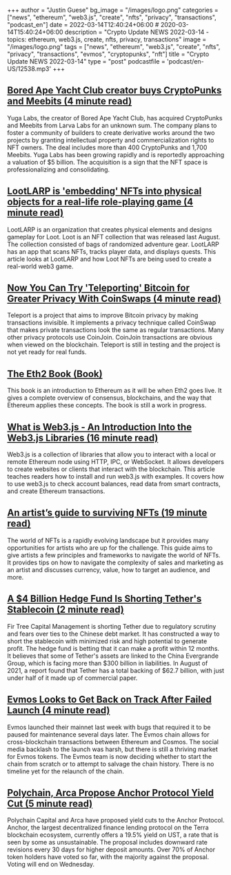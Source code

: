 +++
author = "Justin Guese"
bg_image = "/images/logo.png"
categories = ["news", "ethereum", "web3.js", "create", "nfts", "privacy", "transactions", "podcast_en"]
date = 2022-03-14T12:40:24+06:00 # 2020-03-14T15:40:24+06:00
description = "Crypto Update NEWS 2022-03-14 - topics: ethereum, web3.js, create, nfts, privacy, transactions"
image = "/images/logo.png"
tags = ["news", "ethereum", "web3.js", "create", "nfts", "privacy", "transactions", "evmos", "cryptopunks", "nft"]
title = "Crypto Update NEWS 2022-03-14"
type = "post"
podcastfile = 'podcast/en-US/12538.mp3'
+++

## [Bored Ape Yacht Club creator buys CryptoPunks and Meebits (4 minute read)](https://www.theverge.com/2022/3/11/22973394/bored-ape-yacht-club-cryptopunks-meebits-nft)

Yuga Labs, the creator of Bored Ape Yacht Club, has acquired CryptoPunks and Meebits from Larva Labs for an unknown sum. The company plans to foster a community of builders to create derivative works around the two projects by granting intellectual property and commercialization rights to NFT owners. The deal includes more than 400 CryptoPunks and 1,700 Meebits. Yuga Labs has been growing rapidly and is reportedly approaching a valuation of $5 billion. The acquisition is a sign that the NFT space is professionalizing and consolidating.

## [LootLARP is 'embedding' NFTs into physical objects for a real-life role-playing game (4 minute read)](https://www.theblockcrypto.com/post/137530/lootlarp-is-embedding-nfts-into-physical-objects-for-a-real-life-role-playing-game)

LootLARP is an organization that creates physical elements and designs gameplay for Loot. Loot is an NFT collection that was released last August. The collection consisted of bags of randomized adventure gear. LootLARP has an app that scans NFTs, tracks player data, and displays quests. This article looks at LootLARP and how Loot NFTs are being used to create a real-world web3 game.

## [Now You Can Try 'Teleporting' Bitcoin for Greater Privacy With CoinSwaps (4 minute read)](https://www.coindesk.com/tech/2022/03/11/now-you-can-try-teleporting-bitcoin-for-greater-privacy-with-coinswaps/)

Teleport is a project that aims to improve Bitcoin privacy by making transactions invisible. It implements a privacy technique called CoinSwap that makes private transactions look the same as regular transactions. Many other privacy protocols use CoinJoin. CoinJoin transactions are obvious when viewed on the blockchain. Teleport is still in testing and the project is not yet ready for real funds.

## [The Eth2 Book (Book)](https://eth2.incessant.ink/book/00__introduction/00__foreword.html#a-bit-of-history-on-the-book)

This book is an introduction to Ethereum as it will be when Eth2 goes live. It gives a complete overview of consensus, blockchains, and the way that Ethereum applies these concepts. The book is still a work in progress.

## [What is Web3.js - An Introduction Into the Web3.js Libraries (16 minute read)](https://web3.hashnode.com/what-is-web3js-an-introduction-into-the-web3js-libraries)

Web3.js is a collection of libraries that allow you to interact with a local or remote Ethereum node using HTTP, IPC, or WebSocket. It allows developers to create websites or clients that interact with the blockchain. This article teaches readers how to install and run web3.js with examples. It covers how to use web3.js to check account balances, read data from smart contracts, and create Ethereum transactions.

## [An artist’s guide to surviving NFTs (19 minute read)](https://mirror.xyz/radia.eth/shfd1IRqAPvhZ0Va1niUhjSNi-qqoL29beogrzJoGCU)

The world of NFTs is a rapidly evolving landscape but it provides many opportunities for artists who are up for the challenge. This guide aims to give artists a few principles and frameworks to navigate the world of NFTs. It provides tips on how to navigate the complexity of sales and marketing as an artist and discusses currency, value, how to target an audience, and more.

## [A $4 Billion Hedge Fund Is Shorting Tether's Stablecoin (2 minute read)](https://decrypt.co/94866/4-billion-hedge-fund-shorting-tether-stablecoin)

Fir Tree Capital Management is shorting Tether due to regulatory scrutiny and fears over ties to the Chinese debt market. It has constructed a way to short the stablecoin with minimized risk and high potential to generate profit. The hedge fund is betting that it can make a profit within 12 months. It believes that some of Tether's assets are linked to the China Evergrande Group, which is facing more than $300 billion in liabilities. In August of 2021, a report found that Tether has a total backing of $62.7 billion, with just under half of it made up of commercial paper.

## [Evmos Looks to Get Back on Track After Failed Launch (4 minute read)](https://www.coindesk.com/business/2022/03/11/evmos-looks-to-get-back-on-track-after-failed-launch/)

Evmos launched their mainnet last week with bugs that required it to be paused for maintenance several days later. The Evmos chain allows for cross-blockchain transactions between Ethereum and Cosmos. The social media backlash to the launch was harsh, but there is still a thriving market for Evmos tokens. The Evmos team is now deciding whether to start the chain from scratch or to attempt to salvage the chain history. There is no timeline yet for the relaunch of the chain.

## [Polychain, Arca Propose Anchor Protocol Yield Cut (5 minute read)](https://www.coindesk.com/markets/2022/03/11/polychain-arca-propose-anchor-protocol-yield-cut/)

Polychain Capital and Arca have proposed yield cuts to the Anchor Protocol. Anchor, the largest decentralized finance lending protocol on the Terra blockchain ecosystem, currently offers a 19.5% yield on UST, a rate that is seen by some as unsustainable. The proposal includes downward rate revisions every 30 days for higher deposit amounts. Over 70% of Anchor token holders have voted so far, with the majority against the proposal. Voting will end on Wednesday.

